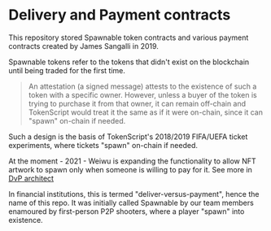 # Delivery and Payment contracts

This repository stored Spawnable token contracts and various payment contracts created by James Sangalli in 2019.

Spawnable tokens refer to the tokens that didn't exist on the blockchain until being traded for the first time.

> An attestation (a signed message) attests to the existence of such a token with a specific owner. However, unless a buyer of the token is trying to purchase it from that owner, it can remain off-chain and TokenScript would treat it the same as if it were on-chain, since it can "spawn" on-chain if needed.

Such a design is the basis of TokenScript's 2018/2019 FIFA/UEFA ticket experiments, where tickets "spawn" on-chain if needed.

At the moment - 2021 - Weiwu is expanding the functionality to allow NFT artwork to spawn only when someone is willing to pay for it. See more in [DvP architect](dvp_arch.md)

In financial institutions, this is termed "deliver-versus-payment", hence the name of this repo. It was initially called Spawnable by our team members enamoured by first-person P2P shooters, where a player "spawn" into existence.
